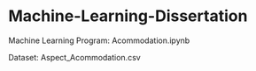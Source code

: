 # Machine-Learning-Dissertation

Machine Learning Program: 
Acommodation.ipynb 

Dataset:
Aspect_Acommodation.csv
